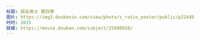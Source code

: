 ```yaml
---
标题: 屌丝男士 第四季
图片: https://img3.doubanio.com/view/photo/s_ratio_poster/public/p2244901113.jpg
时时: 2015
链接: https://movie.douban.com/subject/25890928/
---
```

